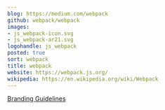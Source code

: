 ```yaml
---
blog: https://medium.com/webpack
github: webpack/webpack
images:
- js_webpack-icon.svg
- js_webpack-ar21.svg
logohandle: js_webpack
posted: true
sort: webpack
title: webpack
website: https://webpack.js.org/
wikipedia: https://en.wikipedia.org/wiki/Webpack
---
```


[Branding Guidelines](https://webpack.js.org/branding/)
